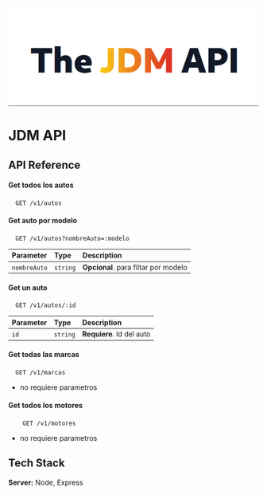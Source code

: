 ![JDM-APIs log](jdm.png)

# JDM API

## API Reference

#### Get todos los autos

```http
  GET /v1/autos
```

#### Get auto por modelo

```http
  GET /v1/autos?nombreAuto=:modelo
```

| Parameter    | Type     | Description                          |
| :----------- | :------- | :----------------------------------- |
| `nombreAuto` | `string` | **Opcional**. para filtar por modelo |

#### Get un auto

```http
  GET /v1/autos/:id
```

| Parameter | Type     | Description               |
| :-------- | :------- | :------------------------ |
| `id`      | `string` | **Requiere**. Id del auto |

#### Get todas las marcas

```http
  GET /v1/marcas
```

- no requiere parametros

#### Get todos los motores

```http
    GET /v1/motores
```

- no requiere parametros

## Tech Stack

**Server:** Node, Express
